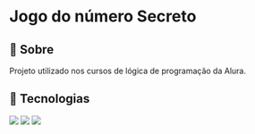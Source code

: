 <h1>Jogo do número Secreto</h1>

<h2>📖 Sobre</h2>
<p>Projeto utilizado nos cursos de lógica de programação da Alura.</p>

## 🚀 Tecnologias

<div>
  <img src= "https://img.shields.io/badge/HTML-239120?style=for-the-badge&logo=html5&logoColor=white">
  <img src= "https://img.shields.io/badge/CSS-239120?style=for-the-badge&logo=css3&logoColor=white">
  <img src= "https://img.shields.io/badge/JavaScript-F7DF1E?style=for-the-badge&logo=javascript&logoColor=black">
</div>
